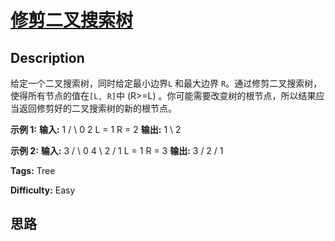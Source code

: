 # [修剪二叉搜索树][title]

## Description

给定一个二叉搜索树，同时给定最小边界`L` 和最大边界 `R`。通过修剪二叉搜索树，使得所有节点的值在`[L, R]`中 (R>=L)
。你可能需要改变树的根节点，所以结果应当返回修剪好的二叉搜索树的新的根节点。

**示例 1:**
            **输入:**         1       / \      0   2          L = 1      R = 2        **输出:**         1          \           2    

**示例 2:**
            **输入:**         3       / \      0   4       \        2       /      1          L = 1      R = 3        **输出:**           3         /        2         /     1    


**Tags:** Tree

**Difficulty:** Easy

## 思路

[title]: https://leetcode-cn.com/problems/trim-a-binary-search-tree
